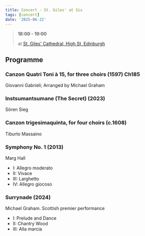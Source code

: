 ```yaml
---
title: Concert - St. Giles' at Six
tags: [concert]
date: '2025-06-22'
---
```


> **18:00 - 19:00**
> 
> at [St. Giles' Cathedral, High St, Edinburgh](https://maps.app.goo.gl/6VhS3933XTotBtiY6)

## Programme

### Canzon Quatri Toni à 15, for three choirs (1597) Ch185
Giovanni Gabrieli; Arranged by Michael Graham


### Instsumantsumane (The Secret) (2023)
Sören Sieg


### Canzon trigesimaquinta, for four choirs (c.1608)
Tiburto Massaino


### Symphony No. 1 (2013)
Marg Hall

- I: Allegro moderato
- II: Vivace
- III: Larghetto
- IV: Allegro giocoso


### Surrynade (2024)

Michael Graham. Scottish premier performance

- I: Prelude and Dance
- II: Chantry Wood
- III: Alla marcia
